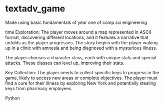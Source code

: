 # textadv_game
Made using basic fundamentals of year one of comp sci engineering

time Exploration: The player moves around a map represented in ASCII format, discovering different locations, and it features a narrative that unfolds as the player progresses. The story begins with the player waking up in a clinic with amnesia and being diagnosed with a mysterious illness.

The player chooses a character class, each with unique stats and special attacks. These classes can level up, improving their stats.

Key Collection: The player needs to collect specific keys to progress in the game, likely to access new areas or complete objectives. The player must find a cure for their illness by exploring New York and potentially stealing keys from pharmacy employees.

Python
